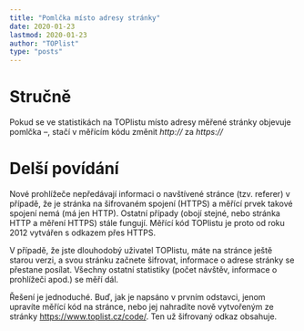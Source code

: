 ```yaml
---
title: "Pomlčka místo adresy stránky"
date: 2020-01-23
lastmod: 2020-01-23
author: "TOPlist"
type: "posts"
---
```

# Stručně
Pokud se ve statistikách na TOPlistu místo adresy měřené stránky objevuje pomlčka –, stačí v měřícím kódu změnit *http://* za *https://*

# Delší povídání
Nové prohlížeče nepředávají informaci o navštívené stránce (tzv. referer) v případě, že je stránka na šifrovaném spojení (HTTPS) a měřící prvek takové spojení nemá (má jen HTTP). Ostatní případy (obojí stejné, nebo stránka HTTP a měření HTTPS) stále fungují.
Měřící kód TOPlistu je proto od roku 2012 vytvářen s odkazem přes HTTPS.

V případě, že jste dlouhodobý uživatel TOPlistu, máte na stránce ještě starou verzi, a svou stránku začnete šifrovat, informace o adrese stránky se přestane posílat. Všechny ostatní statistiky (počet návštěv, informace o prohlížeči apod.) se měří dál.

Řešení je jednoduché. Buď, jak je napsáno v prvním odstavci, jenom upravíte měřící kód na stránce, nebo jej nahradíte nově vytvořeným ze stránky https://www.toplist.cz/code/. Ten už šifrovaný odkaz obsahuje.